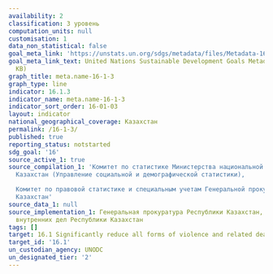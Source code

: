 ```yaml
---
availability: 2
classification: 3 уровень
computation_units: null
customisation: 1
data_non_statistical: false
goal_meta_link: 'https://unstats.un.org/sdgs/metadata/files/Metadata-16-01-03.pdf '
goal_meta_link_text: United Nations Sustainable Development Goals Metadata (PDF 217
  KB)
graph_title: meta.name-16-1-3
graph_type: line
indicator: 16.1.3
indicator_name: meta.name-16-1-3
indicator_sort_order: 16-01-03
layout: indicator
national_geographical_coverage: Казахстан
permalink: /16-1-3/
published: true
reporting_status: notstarted
sdg_goal: '16'
source_active_1: true
source_compilation_1: 'Комитет по статистике Министерства национальной экономики Республики
  Казахстан (Управление социальной и демографической статистики),

  Комитет по правовой статистике и специальным учетам Генеральной прокуратуры Республики
  Казахстан'
source_data_1: null
source_implementation_1: Генеральная прокуратура Республики Казахстан, Министерство
  внутренних дел Республики Казахстан
tags: []
target: 16.1 Significantly reduce all forms of violence and related death rates everywhere
target_id: '16.1'
un_custodian_agency: UNODC
un_designated_tier: '2'
---
```

